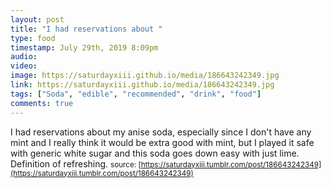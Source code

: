 ```yaml
---
layout: post
title: "I had reservations about "
type: food
timestamp: July 29th, 2019 8:09pm
audio: 
video: 
image: https://saturdayxiii.github.io/media/186643242349.jpg
link: https://saturdayxiii.github.io/media/186643242349.jpg
tags: ["Soda", "edible", "recommended", "drink", "food"]
comments: true
---
```

I had reservations about my anise soda, especially since I don't have any mint and I really think it would be extra good with mint, but I played it safe with generic white sugar and this soda goes down easy with just lime.  Definition of refreshing.
<small>source: [https://saturdayxiii.tumblr.com/post/186643242349](https://saturdayxiii.tumblr.com/post/186643242349)</small>